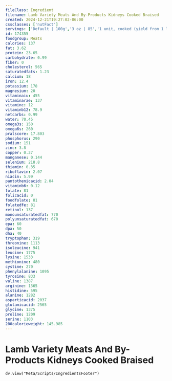 ```yaml
---
fileClass: Ingredient
filename: Lamb Variety Meats And By-Products Kidneys Cooked Braised
created: 2024-12-21T19:27:02-06:00
cssclasses: ['nutFact']
servings: ['Default | 100g','3 oz | 85','1 unit, cooked (yield from 1 lb raw meat) | 255']
id: 174355
foodgroup: Meats
calories: 137
fat: 3.62
protein: 23.65
carbohydrate: 0.99
fiber: 0
cholesterol: 565
saturatedfats: 1.23
calcium: 18
iron: 12.4
potassium: 178
magnesium: 20
vitaminaiu: 455
vitaminarae: 137
vitaminc: 12
vitaminb12: 78.9
netcarbs: 0.99
water: 70.45
omega3s: 150
omega6s: 260
pralscore: 17.803
phosphorus: 290
sodium: 151
zinc: 3.8
copper: 0.37
manganese: 0.144
selenium: 218.8
thiamin: 0.35
riboflavin: 2.07
niacin: 5.99
pantothenicacid: 2.04
vitaminb6: 0.12
folate: 81
folicacid: 0
foodfolate: 81
folatedfe: 81
retinol: 137
monounsaturatedfat: 770
polyunsaturatedfat: 670
epa: 60
dpa: 50
dha: 40
tryptophan: 319
threonine: 1113
isoleucine: 941
leucine: 1775
lysine: 1533
methionine: 480
cystine: 270
phenylalanine: 1095
tyrosine: 833
valine: 1387
arginine: 1365
histidine: 595
alanine: 1282
asparticacid: 2037
glutamicacid: 2565
glycine: 1375
proline: 1209
serine: 1103
200calorieweight: 145.985
---
```


# Lamb Variety Meats And By-Products Kidneys Cooked Braised

```dataviewjs
dv.view("Meta/Scripts/IngredientsFooter")
```